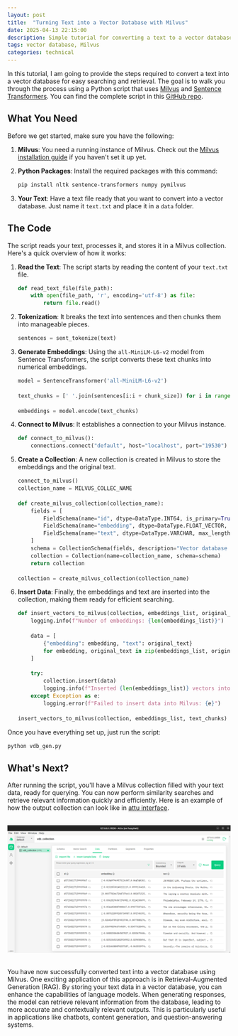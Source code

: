 ```yaml
---
layout: post
title:  "Turning Text into a Vector Database with Milvus"
date: 2025-04-13 22:15:00
description: Simple tutorial for converting a text to a vector database.
tags: vector database, Milvus
categories: technical
---
```


In this tutorial, I am going to provide the steps required to convert a text into a vector database for easy searching and retrieval. The goal is to walk you through the process using a Python script that uses [Milvus](https://milvus.io/) and [Sentence Transformers](https://huggingface.co/sentence-transformers). You can find the complete script in this [GitHub repo](https://github.com/MasoudMiM/text-to-vector).

## What You Need

Before we get started, make sure you have the following:

1. **Milvus**: You need a running instance of Milvus. Check out the [Milvus installation guide](https://milvus.io/docs/install_standalone-docker.md) if you haven't set it up yet.
2. **Python Packages**: Install the required packages with this command:

   ```bash
   pip install nltk sentence-transformers numpy pymilvus
   ```

3. **Your Text**: Have a text file ready that you want to convert into a vector database. Just name it `text.txt` and place it in a `data` folder.

## The Code

The script reads your text, processes it, and stores it in a Milvus collection. Here's a quick overview of how it works:

1. **Read the Text**: The script starts by reading the content of your `text.txt` file.
    ```python
    def read_text_file(file_path):
        with open(file_path, 'r', encoding='utf-8') as file:
            return file.read()
    ```
2. **Tokenization**: It breaks the text into sentences and then chunks them into manageable pieces.
    ```python
    sentences = sent_tokenize(text)
    ```
3. **Generate Embeddings**: Using the `all-MiniLM-L6-v2` model from Sentence Transformers, the script converts these text chunks into numerical embeddings.
    ```python
    model = SentenceTransformer('all-MiniLM-L6-v2')

    text_chunks = [' '.join(sentences[i:i + chunk_size]) for i in range(0, len(sentences), chunk_size)]

    embeddings = model.encode(text_chunks)
    ```
4. **Connect to Milvus**: It establishes a connection to your Milvus instance.
    ```python
    def connect_to_milvus():
        connections.connect("default", host="localhost", port="19530")
    ```
5. **Create a Collection**: A new collection is created in Milvus to store the embeddings and the original text.
    ```python
    connect_to_milvus()
    collection_name = MILVUS_COLLEC_NAME

    def create_milvus_collection(collection_name):
        fields = [
            FieldSchema(name="id", dtype=DataType.INT64, is_primary=True, auto_id=True),
            FieldSchema(name="embedding", dtype=DataType.FLOAT_VECTOR, dim=384),  
            FieldSchema(name="text", dtype=DataType.VARCHAR, max_length=65535)  
        ]
        schema = CollectionSchema(fields, description="Vector database for Common Sense.")
        collection = Collection(name=collection_name, schema=schema)
        return collection

    collection = create_milvus_collection(collection_name)
    ```
6. **Insert Data**: Finally, the embeddings and text are inserted into the collection, making them ready for efficient searching.
    ```python
    def insert_vectors_to_milvus(collection, embeddings_list, original_texts):
        logging.info(f"Number of embeddings: {len(embeddings_list)}")
        
        data = [
            {"embedding": embedding, "text": original_text} 
            for embedding, original_text in zip(embeddings_list, original_texts)
        ]
        
        try:
            collection.insert(data)  
            logging.info(f"Inserted {len(embeddings_list)} vectors into Milvus.")
        except Exception as e:
            logging.error(f"Failed to insert data into Milvus: {e}")

    insert_vectors_to_milvus(collection, embeddings_list, text_chunks)
    ```

Once you have everything set up, just run the script:

```bash
python vdb_gen.py
```

## What's Next?

After running the script, you'll have a Milvus collection filled with your text data, ready for querying. You can now perform similarity searches and retrieve relevant information quickly and efficiently. Here is an example of how the output collection can look like in [attu interface](https://milvus.io/docs/v2.0.x/attu.md).

<br>

<div style="text-align: center;">
    <img src="/assets/img/db_example_attu.png" alt="attu showing the vector database" width="600">
</div>

<br>

You have now successfully converted text into a vector database using Milvus. One exciting application of this approach is in Retrieval-Augmented Generation (RAG). By storing your text data in a vector database, you can enhance the capabilities of language models. When generating responses, the model can retrieve relevant information from the database, leading to more accurate and contextually relevant outputs. This is particularly useful in applications like chatbots, content generation, and question-answering systems.
